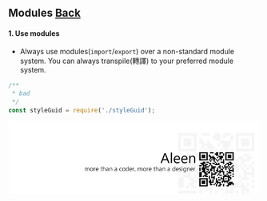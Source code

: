 ## Modules [**Back**](./../README.md)

#### 1. Use modules

- Always use modules(`import`/`export`) over a non-standard module system. You can always transpile(轉譯) to your preferred module system.

```js
/**
 * bad
 */
const styleGuid = require('./styleGuid');
```

<a href="http://aleen42.github.io/" target="_blank" ><img src="./../pic/tail.gif"></a>